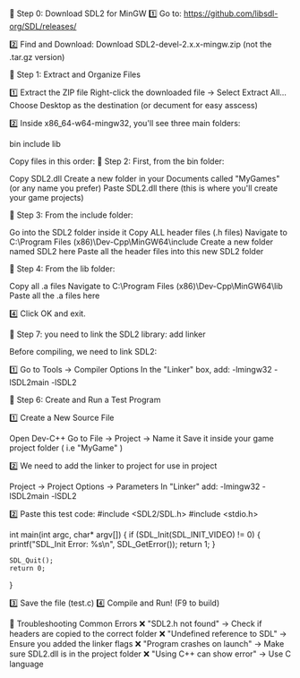 🔹 Step 0: Download SDL2 for MinGW
1️⃣ Go to: https://github.com/libsdl-org/SDL/releases/

2️⃣ Find and Download:
Download SDL2-devel-2.x.x-mingw.zip (not the .tar.gz version)

🔹 Step 1: Extract and Organize Files

1️⃣ Extract the ZIP file
Right-click the downloaded file → Select Extract All…
Choose Desktop as the destination (or decument for easy asscess)

2️⃣ Inside x86_64-w64-mingw32, you'll see three main folders:

bin
include
lib


Copy files in this order:
🔹 Step 2: First, from the bin folder:

Copy SDL2.dll
Create a new folder in your Documents called "MyGames" (or any name you prefer)
Paste SDL2.dll there (this is where you'll create your game projects)


🔹 Step 3: From the include folder:

Go into the SDL2 folder inside it
Copy ALL header files (.h files)
Navigate to C:\Program Files (x86)\Dev-Cpp\MinGW64\include
Create a new folder named SDL2 here
Paste all the header files into this new SDL2 folder

🔹 Step 4: From the lib folder:

Copy all .a files
Navigate to C:\Program Files (x86)\Dev-Cpp\MinGW64\lib
Paste all the .a files here

4️⃣ Click OK and exit.

🔹 Step 7: you need to link the SDL2 library: add linker

Before compiling, we need to link SDL2:

1️⃣ Go to Tools → Compiler Options
In the "Linker" box, add: -lmingw32 -lSDL2main -lSDL2

🔹 Step 6: Create and Run a Test Program

1️⃣ Create a New Source File

Open Dev-C++
Go to File → Project → Name it 
Save it inside your game project folder ( i.e "MyGame" )

2️⃣ We need to add the linker to project for use in project

Project → Project Options → Parameters
In "Linker" add: -lmingw32 -lSDL2main -lSDL2

2️⃣ Paste this test code:
#include <SDL2/SDL.h>
#include <stdio.h>

int main(int argc, char* argv[]) {
    if (SDL_Init(SDL_INIT_VIDEO) != 0) {
        printf("SDL_Init Error: %s\n", SDL_GetError());
        return 1;
    }

    SDL_Quit();
    return 0;
}

3️⃣ Save the file (test.c)
4️⃣ Compile and Run! (F9 to build)

🔹 Troubleshooting Common Errors
❌ "SDL2.h not found" → Check if headers are copied to the correct folder
❌ "Undefined reference to SDL" → Ensure you added the linker flags
❌ "Program crashes on launch" → Make sure SDL2.dll is in the project folder
❌ "Using C++ can show error" → Use C language 
